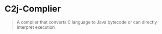# C2j-Complier
> A compiler that converts C language to Java bytecode or can directly interpret execution
